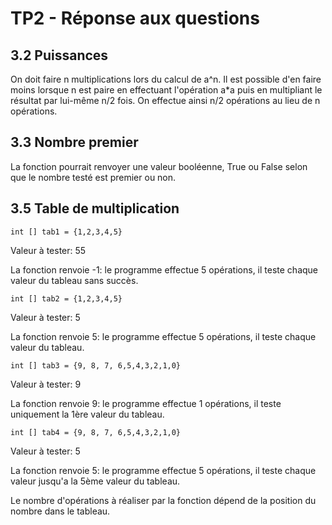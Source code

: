 # TP2 - Réponse aux questions

## 3.2 Puissances

On doit faire n multiplications lors du calcul de a^n.
Il est possible d'en faire moins lorsque n est paire en effectuant l'opération a*a puis en multipliant le résultat par lui-même n/2 fois. On effectue ainsi n/2 opérations au lieu de n opérations.

## 3.3 Nombre premier

La fonction pourrait renvoyer une valeur booléenne, True ou False selon que le nombre testé est premier ou non.

## 3.5 Table de multiplication

    int [] tab1 = {1,2,3,4,5}
Valeur à tester: 55

La fonction renvoie -1: le programme effectue 5 opérations, il teste chaque valeur du tableau sans succès.

    int [] tab2 = {1,2,3,4,5}
Valeur à tester: 5

La fonction renvoie 5: le programme effectue 5 opérations, il teste chaque valeur du tableau.

    int [] tab3 = {9, 8, 7, 6,5,4,3,2,1,0}
Valeur à tester: 9

La fonction renvoie 9: le programme effectue 1 opérations, il teste uniquement la 1ère valeur du tableau.

    int [] tab4 = {9, 8, 7, 6,5,4,3,2,1,0}
Valeur à tester: 5

La fonction renvoie 5: le programme effectue 5 opérations, il teste chaque valeur jusqu'a la 5ème valeur du tableau.

Le nombre d'opérations à réaliser par la fonction dépend de la position du nombre dans le tableau.
